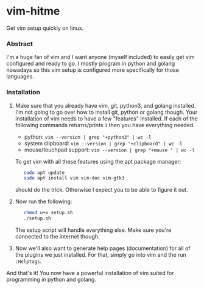# vim-hitme
Get vim setup quickly on linux.

### Abstract
I'm a huge fan of vim and I want anyone (myself included) to easily get vim
configured and ready to go. I mostly program in python and golang nowadays
so this vim setup is configured more specifically for those languages.

### Installation
1. Make sure that you already have vim, git, python3, and golang installed.
   I'm not going to go over how to install git, python or golang though.
   Your installation of vim needs to have a few "features" installed.
   If each of the following commands returns/prints `1` then you have
   everything needed.  
     - python: `vim --version | grep "+python3" | wc -l`  
     - system clipboard: `vim --version | grep "+clipboard" | wc -l`  
     - mouse/touchpad support: `vim --version | grep "+mouse " | wc -l`  

   To get vim with all these features using the apt package manager:
   ```bash
      sudo apt update
      sudo apt install vim vim-doc vim-gtk3
   ```
   should do the trick. Otherwise I expect you to be able to figure it out.

2. Now run the following:
   ```bash
      chmod u+x setup.sh
      ./setup.sh
   ```
   The setup script will handle everything else. Make sure you're connected
   to the internet though.

3. Now we'll also want to generate help pages (documentation) for all of the
   plugins we just installed. For that, simply go into vim and the run
   `:Helptags`.

And that's it! You now have a powerful installation of vim suited for
programming in python and golang.
